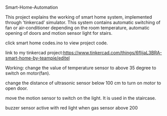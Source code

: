 Smart-Home-Automation

This project explains the working of smart home system, implemented through 'tinkercad' simulator. This system contains automatic switching of fan or air-conditioner depending on the room temperature, automatic opening of doors and motion sensor light for stairs.

click smart home codes.ino to view project code.

link to my tinkercad project:https://www.tinkercad.com/things/6fIijaL3BRA-smart-home-by-teampie/editel

Working: change the value of temperature sensor to above 35 degree to switch on motor(fan).

change the distance of ultrasonic sensor below 100 cm to turn on motor to open door.

move the motion sensor to switch on the light. It is used in the staircase.

buzzer sensor active with red light when gas sensor above 200
